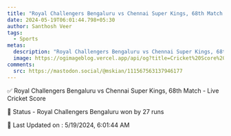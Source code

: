 ```yaml
---
title: "Royal Challengers Bengaluru vs Chennai Super Kings, 68th Match - Live Cricket Score"
date: 2024-05-19T06:01:44.798+05:30
author: Santhosh Veer
tags:
  - Sports
metas:
  description: "Royal Challengers Bengaluru vs Chennai Super Kings, 68th Match - Live Cricket Score - Royal Challengers Bengaluru won by 27 runs"
  image: https://ogimageblog.vercel.app/api/og?title=Cricket%20Score%20%F0%9F%8F%8F
comments:
  src: https://mastodon.social/@mskian/111567563137946177
---
```


✅ Royal Challengers Bengaluru vs Chennai Super Kings, 68th Match - Live Cricket Score

📑 Status - Royal Challengers Bengaluru won by 27 runs

<!--more-->

📝 Last Updated on : 5/19/2024, 6:01:44 AM
